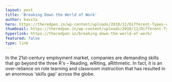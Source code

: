 ```yaml
---
layout: post
title: 'Breaking Down the World of Work'
author: kavita
hero: https://theredpen.in/wp-content/uploads/2018/12/Different-Types-of-Work-Experience01.png
thumbnail: https://theredpen.in/wp-content/uploads/2018/12/Different-Types-of-Work-Experience01.png
hyperlink: https://theredpen.in/breaking-down-the-world-of-work/
featured: false
type: link
---
```


In the 21st-century employment market, companies are demanding skills that go beyond the three R's – Reading, wRiting, aRithmetic. In fact, it is an over-reliance on rote learning and classroom instruction that has resulted in an enormous 'skills gap' across the globe.
